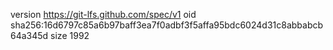 version https://git-lfs.github.com/spec/v1
oid sha256:16d6797c85a6b97baff3ea7f0adbf3f5affa95bdc6024d31c8abbabcb64a345d
size 1992
